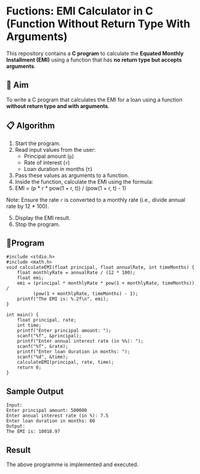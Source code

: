 # Fuctions: EMI Calculator in C (Function Without Return Type With Arguments)

This repository contains a **C program** to calculate the **Equated Monthly Installment (EMI)** using a function that has **no return type but accepts arguments**.

## 🎯 Aim

To write a C program that calculates the EMI for a loan using a function **without return type and with arguments**.

## 📋 Algorithm

1. Start the program.
2. Read input values from the user:
   - Principal amount (`p`)
   - Rate of interest (`r`)
   - Loan duration in months (`t`)
3. Pass these values as arguments to a function.
4. Inside the function, calculate the EMI using the formula:
5. EMI = (p * r * pow(1 + r, t)) / (pow(1 + r, t) - 1)

 Note: Ensure the rate `r` is converted to a monthly rate (i.e., divide annual rate by 12 * 100).

5. Display the EMI result.
6. Stop the program.

## 🧾Program
```
#include <stdio.h>
#include <math.h>
void calculateEMI(float principal, float annualRate, int timeMonths) {
    float monthlyRate = annualRate / (12 * 100);  
    float emi;
    emi = (principal * monthlyRate * pow(1 + monthlyRate, timeMonths)) /
          (pow(1 + monthlyRate, timeMonths) - 1);
    printf("The EMI is: %.2f\n", emi);
}

int main() {
    float principal, rate;
    int time;
    printf("Enter principal amount: ");
    scanf("%f", &principal);
    printf("Enter annual interest rate (in %%): ");
    scanf("%f", &rate);
    printf("Enter loan duration in months: ");
    scanf("%d", &time);
    calculateEMI(principal, rate, time);
    return 0;
}
```



## Sample Output
```
Input:
Enter principal amount: 500000
Enter annual interest rate (in %): 7.5
Enter loan duration in months: 60
Output:
The EMI is: 10018.97
```




## Result
The above programme is implemented and executed.
